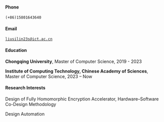 #### Phone  
<code>(+86)15801643640</code>  

#### Email  
<code>liusilin23s@ict.ac.cn</code>  

#### Education  
**Chongqing University**,  Master of Computer Science,  2019 - 2023  

**Institute of Computing Technology, Chinese Academy of Sciences**,  Master of Computer Science,  2023 – Now  

#### Research Interests  
Design of Fully Homomorphic Encryption Accelerator, Hardware–Software Co-Design Methodology

Design Automation